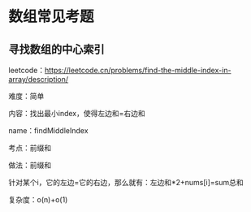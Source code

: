 # 数组常见考题

## 寻找数组的中心索引

leetcode：https://leetcode.cn/problems/find-the-middle-index-in-array/description/

难度：简单

内容：找出最小index，使得左边和=右边和

name：findMiddleIndex

考点：前缀和

做法：前缀和

针对某个i，它的左边=它的右边，那么就有：左边和*2+nums[i]=sum总和

复杂度：o(n)+o(1)